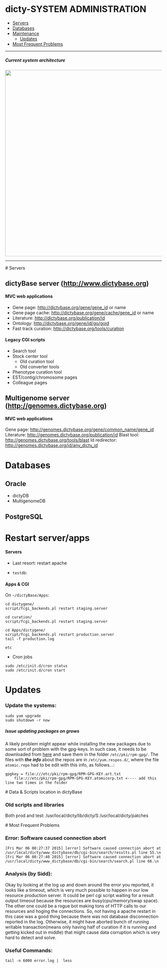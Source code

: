 dicty-SYSTEM ADMINISTRATION
===

- [Servers](#servers)
- [Databases](#db)
- [Maintenance](#maintenance)
    + [Updates](#updates)
- [Most Frequent Problems](#mfp)

---

##### Current system architecture 

<img src="https://github.com/dictyBase/presentation/blob/feature/archive/talks/images/dictyBase_architecture/after_mg_release.png" width="600">

---

<a name="servers"/>
# Servers

## dictyBase server (http://www.dictybase.org)

#### MVC web applications

- Gene page: http://dictybase.org/gene/gene_id or name
- Gene page cache: http://dictybase.org/gene/cache/gene_id or name
- Literature: http://dictybase.org/publication/id 
- Ontology: http://dictybase.org/gene/id/go/goid
- Fast track curation: http://dictybase.org/tools/curation 

#### Legacy CGI scripts

- Search tool
- Stock center tool
    - Old curation tool
    - Old converter tools
- Phenotype curation tool 
- EST/contig/chromosome pages 
- Colleague pages 


## Multigenome server (http://genomes.dictybase.org)

#### MVC web applications

Gene page: http://genomes.dictybase.org/gene/common_name/gene_id
Literature: http://genomes.dictybase.org/publication/id 
Blast tool: http://genomes.dictybase.org/tools/blast 
Id redirector: http://genomes.dictybase.org/id/any_dicty_id 

# Databases

## Oracle
- dictyDB
- MultigenomeDB

## PostgreSQL


# Restart server/apps

#### Servers
- Last resort: restart apache

* `testdb`:

#### Apps & CGI

On `~/dictyBase/Apps`:

```shell
cd dictygene/
script/fcgi_backends.pl restart staging.server
```

```shell
cd curation/
script/fcgi_backends.pl restart staging.server
```

```
cd Apps/dictygene/
script/fcgi_backends.pl restart production.server
tail -f production.log

etc
```

* Cron jobs

```
sudo /etc/init.d/cron status
sudo /etc/init.d/cron start
```


# Updates

### Update the systems:

```shell
sudo yum upgrade
sudo shutdown -r now
```

##### Issue updating packages on grows

A likely problem might appear while installing the new packages due to some sort of problem with the gpg-keys. In such case, it needs to be downloaded from [here](https://www.atomicorp.com/RPM-GPG-KEY.atomicorp.txt) and save them in the folder `/etc/pki/rpm-gpg/`. 
The files with ***the info*** about the repos are in `/etc/yum.respos.d/`, where the file `atomic.repo` had to be edit with this info, as follows...:

```shell
gpgkey = file:///etc/pki/rpm-gpg/RPM-GPG-KEY.art.txt
    file:///etc/pki/rpm-gpg/RPM-GPG-KEY.atomicorp.txt <---- add this line two times in the folder
```

<a name="data"/>
# Data & Scripts location in dictyBase

### Old scripts and libraries

Both prod and test:
    /usr/local/dicty/lib/dicty/S
    /usr/local/dicty/patches


<a name="mfp"/>
# Most Frequent Problems
   
### Error: Software caused connection abort

```
[Fri Mar 06 08:27:37 2015] [error] Software caused connection abort at /usr/local/dicty/www_dictybase/db/cgi-bin/search/results.pl line 55.\n
[Fri Mar 06 08:27:40 2015] [error] Software caused connection abort at /usr/local/dicty/www_dictybase/db/cgi-bin/search/search.pl line 66.\n
```

### Analysis (by Sidd):

Okay by looking at the log up and down around the error you reported, it
looks like a timeout, which is very much possible to happen in our
low resource production server. It could be perl cgi script waiting for a
result output timeout because the resources are busy(cpu/memory/swap
space). The other one could be a rogue bot making tons of HTTP calls to
our resources and hoging the connections.
So, not having a apache restart in this case was a good thing because
there was not database disconnection reported in the log. Otherwise, it
might have aborted bunch of running writable transaction(means only
having half of curation if it is running and getting kicked out in middle) that might cause data corruption which is very hard to detect and solve.


### Useful Commands:

```
tail -n 6000 error.log |  less
```